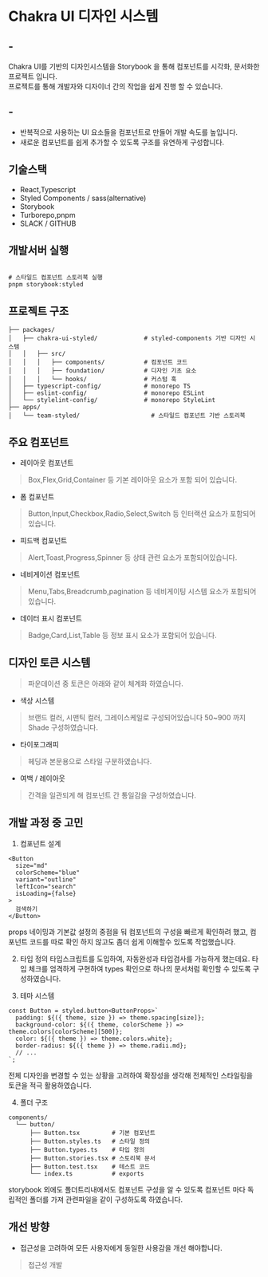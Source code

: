 # Chakra UI 디자인 시스템 

## -
Chakra UI를 기반의 디자인시스템을 Storybook 을 통해 컴포넌트를 시각화, 문서화한 프로젝트 입니다.   
프로젝트를 통해 개발자와 디자이너 간의 작업을 쉽게 진행 할 수 있습니다.

## -
* 반복적으로 사용하는 UI 요소들을 컴포넌트로 만들어 개발 속도를 높입니다.
* 새로운 컴포넌트를 쉽게 추가할 수 있도록 구조를 유연하게 구성합니다.

## 기술스택

* React,Typescript
* Styled Components / sass(alternative)
* Storybook
* Turborepo,pnpm
* SLACK / GITHUB 

## 개발서버 실행
```

# 스타일드 컴포넌트 스토리북 실행
pnpm storybook:styled

```

## 프로젝트 구조 

```
├── packages/
│   ├── chakra-ui-styled/             # styled-components 기반 디자인 시스템
│   │   ├── src/
│   │   │   ├── components/           # 컴포넌트 코드
│   │   │   ├── foundation/           # 디자인 기초 요소
│   │   │   └── hooks/                # 커스텀 훅
│   ├── typescript-config/            # monorepo TS
│   ├── eslint-config/                # monorepo ESLint
│   └── stylelint-config/             # monorepo StyleLint
├── apps/
│   └── team-styled/                    # 스타일드 컴포넌트 기반 스토리북
```

## 주요 컴포넌트

* 레이아웃 컴포넌트
> Box,Flex,Grid,Container 등 기본 레이아웃 요소가 포함 되어 있습니다.
* 폼 컴포넌트
> Button,Input,Checkbox,Radio,Select,Switch 등 인터랙션 요소가 포함되어 있습니다. 
* 피드백 컴포넌트
> Alert,Toast,Progress,Spinner 등 상태 관련 요소가 포함되어있습니다.
* 네비게이션 컴포넌트
> Menu,Tabs,Breadcrumb,pagination 등 네비게이팅 시스템 요소가 포함되어 있습니다.
* 데이터 표시 컴포넌트
> Badge,Card,List,Table 등 정보 표시 요소가 포함되어 있습니다. 

## 디자인 토큰 시스템
> 파운데이션 중 토큰은  아래와 같이 체계화 하였습니다.

* 색상 시스템
> 브랜드 컬러, 시맨틱 컬러, 그레이스케일로 구성되어있습니다 50~900 까지 Shade 구성하였습니다.
* 타이포그래피
> 헤딩과 본문용으로 스타일 구분하였습니다.
* 여백 / 레이아웃
> 간격을 일관되게 해 컴포넌트 간 통일감을 구성하였습니다. 


## 개발 과정 중 고민

1. 컴포넌트 설계
```
<Button 
  size="md"
  colorScheme="blue"
  variant="outline"
  leftIcon="search"
  isLoading={false}
>
  검색하기
</Button>
```
props 네이밍과 기본값 설정의 중점을 둬 컴포넌트의 구성을 빠르게 확인하려 했고,
컴포넌트 코드를 따로 확인 하지 않고도 좀더 쉽게 이해할수 있도록 작업했습니다.

2. 타입 정의
타입스크립트를 도입하여, 자동완성과 타입검사를 가능하게 했는데요. 타입 체크를
엄격하게 구현하여 types 확인으로 하나의 문서처럼 확인할 수 있도록 구성하였습니다.

3. 테마 시스템
```
const Button = styled.button<ButtonProps>`
  padding: ${({ theme, size }) => theme.spacing[size]};
  background-color: ${({ theme, colorScheme }) => theme.colors[colorScheme][500]};
  color: ${({ theme }) => theme.colors.white};
  border-radius: ${({ theme }) => theme.radii.md};
  // ...
`;
```
전체 디자인을 변경할 수 있는 상황을 고려하여 확장성을 생각해 전체적인 스타일링을 토큰을 적극 활용하였습니다.

4. 폴더 구조
```
components/
  └── button/
      ├── Button.tsx         # 기본 컴포넌트
      ├── Button.styles.ts   # 스타일 정의
      ├── Button.types.ts    # 타입 정의
      ├── Button.stories.tsx # 스토리북 문서
      ├── Button.test.tsx    # 테스트 코드
      └── index.ts           # exports 
```
storybook 외에도 폴더트리내에서도 컴포넌트 구성을 알 수 있도록 컴포넌트 마다 독립적인 폴더를 가져  관련파일을 같이 구성하도록 하였습니다.


## 개선 방향
* 접근성을 고려하여 모든 사용자에게 동일한 사용감을 개선 해야합니다. 
> 접근성 개발


